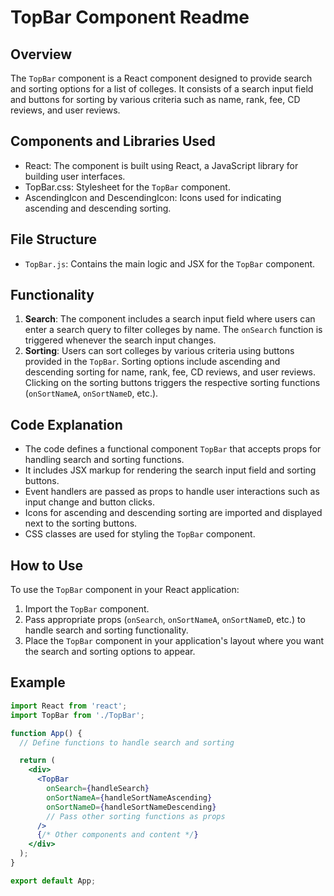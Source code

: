 # TopBar Component Readme

## Overview
The `TopBar` component is a React component designed to provide search and sorting options for a list of colleges. It consists of a search input field and buttons for sorting by various criteria such as name, rank, fee, CD reviews, and user reviews.

## Components and Libraries Used
- React: The component is built using React, a JavaScript library for building user interfaces.
- TopBar.css: Stylesheet for the `TopBar` component.
- AscendingIcon and DescendingIcon: Icons used for indicating ascending and descending sorting.

## File Structure
- `TopBar.js`: Contains the main logic and JSX for the `TopBar` component.

## Functionality
1. **Search**: The component includes a search input field where users can enter a search query to filter colleges by name. The `onSearch` function is triggered whenever the search input changes.
2. **Sorting**: Users can sort colleges by various criteria using buttons provided in the `TopBar`. Sorting options include ascending and descending sorting for name, rank, fee, CD reviews, and user reviews. Clicking on the sorting buttons triggers the respective sorting functions (`onSortNameA`, `onSortNameD`, etc.).

## Code Explanation
- The code defines a functional component `TopBar` that accepts props for handling search and sorting functions.
- It includes JSX markup for rendering the search input field and sorting buttons.
- Event handlers are passed as props to handle user interactions such as input change and button clicks.
- Icons for ascending and descending sorting are imported and displayed next to the sorting buttons.
- CSS classes are used for styling the `TopBar` component.

## How to Use
To use the `TopBar` component in your React application:
1. Import the `TopBar` component.
2. Pass appropriate props (`onSearch`, `onSortNameA`, `onSortNameD`, etc.) to handle search and sorting functionality.
3. Place the `TopBar` component in your application's layout where you want the search and sorting options to appear.

## Example
```jsx
import React from 'react';
import TopBar from './TopBar';

function App() {
  // Define functions to handle search and sorting

  return (
    <div>
      <TopBar 
        onSearch={handleSearch}
        onSortNameA={handleSortNameAscending}
        onSortNameD={handleSortNameDescending}
        // Pass other sorting functions as props
      />
      {/* Other components and content */}
    </div>
  );
}

export default App;
